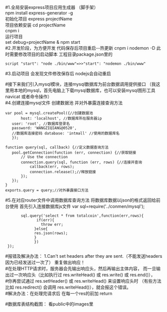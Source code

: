 
#1.全局安装express项目应用生成器 （脚手架）    
npm install express-generator -g    
初始化项目 express projectName     
项目依赖安装 cd projectName    
cnpm i    
运行项目    
set debug=projectName & npm start                                                                                      
#2.开发阶段，为方便开发 代码保存后项目重启--热更新 cnpm i nodemon -D 此时需要修改项目的启动脚本 工程目录package.json里的      
```
script "start": "node ./bin/www"=>>"start": "nodemon ./bin/www"
```
#3.启动项目 会发现文件修改保存后 nodejs会自动重启

#接下来我们引入mysql模块，连接mysql数据库为前台数据调用提供接口 （我这里用本地的mysql，首先电脑上下载mysql数据库，也可以安装mysql图形工具navicat 或者命令操作）       
#4.创建连接mysql文件 创建数据池 并对外暴露连接查询方法 
 ```var mysql = require('mysql');     
 var pool = mysql.createPool({//创建数据池     
        host: 'localhost', //数据库所在服务器ip     
	user: 'root', //数据库登录名       
	password: 'WANGZIQIANG@0520',       
	//数据库连接密码 database: 'intmall' //使用的数据库名     
	});

function query(sql, callback) {//定义数据查询方法
    pool.getConnection(function (err, connection) {//获取链接
        // Use the connection
        connection.query(sql, function (err, rows) {//连接并查询
            callback(err, rows);
            connection.release();//释放链接
        });
    });
}
exports.query = query;//对外暴露接口方法
```
#5.在对应router文件中调用数据库查询方法 将数据库数据以json的格式返回给前台使用 首先引入连接数据库js文件 var sql=require('../conmen/mysql');

```router.get('/api', function(req, res, next) {      
       sql.query('select * from totalcoin',function(err,rows){    
	          if(err){       
	            throw err;      
	         }else{     
	         res.json(rows);       
	         } 
			 })      
 });
```
#报错及解决办法： 1.Can't set headers after they are sent.（不能发送headers因为已经发送过一次了） 重复做出响应！    
#在处理HTTP请求时，服务器会先输出响应头，然后再输出主体内容， 而一旦输出过一次响应头（比如执行过 res.writeHead() 或 res.write() 或 res.end()），     
#你再尝试通过 res.setHeader() 或 res.writeHead() 来设置响应头时 （有些方法比如 res.redirect() 会调用 res.writeHead()），就会报这个错误。       
#解决办法：在处理完请求后 在每一个res的前加 return

#数据库表结构截图： 看public中的images里
